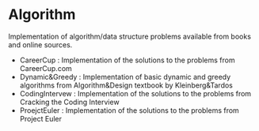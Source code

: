 # Algorithm

Implementation of algorithm/data structure problems available from books and online sources.
- CareerCup : Implementation of the solutions to the problems from CareerCup.com
- Dynamic&Greedy : Implementation of basic dynamic and greedy algorithms from Algorithm&Design textbook by Kleinberg&Tardos
- CodingIntervew : Implementation of the solutions to the problems from Cracking the Coding Interview
- ProejctEuler : Implementation of the solutions to the problems from Project Euler